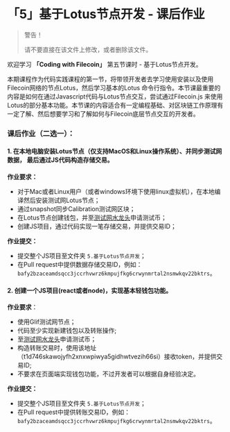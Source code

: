 # 「5」基于Lotus节点开发 - 课后作业

> 警告！
>
> 请不要直接在该文件上修改，或者删除该文件。
>

欢迎学习 **「Coding with Filecoin」** 第五节课时 - 基于Lotus节点开发。

本期课程作为代码实践课程的第一节，将带领开发者去学习使用安装以及使用Filecoin网络的节点Lotus，然后学习基本的Lotus 命令行指令。本节课最重要的内容是如何在通过Javascript代码与Lotus节点交互，尝试通过Filecoin.js 来使用Lotus的部分基本功能。本节课的内容适合有一定编程基础、对区块链工作原理有一定了解、然后想要学习和了解如何与Filecoin底层节点交互的开发者。

### 课后作业（二选一）：

#### 1. 在本地电脑安装Lotus节点（仅支持MacOS和Linux操作系统）、并同步测试网数据， 最后通过JS代码构造存储交易。

**作业要求：**

+ 对于Mac或者Linux用户（或者windows环境下使用linux虚拟机），在本地编译然后安装测试网Lotus节点；
+ 通过snapshot同步Calibration测试网区块；
+ 在Lotus节点创建钱包，并至[测试网水龙头](https://faucet.calibration.fildev.network/)申请测试币；
+ 创建JS项目，通过代码实现一笔存储交易，并提供交易ID；

**作业提交：**

+ 提交整个JS项目至文件夹 `5.基于Lotus节点开发`；
+ 在Pull request中提供数据存储交易ID，例如：`bafy2bzaceamdsqcc3jccrhvwrz6kmpujfkg6crwynmrtal2nsmwkqv22bktrs`。

#### 2. 创建一个JS项目(react或者node)，实现基本轻钱包功能。

**作业要求**：

+ 使用Glif测试网节点；
+ 代码至少实现新建钱包以及转账操作;
+ 至[测试网水龙头](https://faucet.calibration.fildev.network/)申请测试币；
+ 构造转账交易时，使用该地址 （t1d746skawojyfh2xnxwpiwya5gidhwtvezih66si）接收token，并提供交易ID;
+ 不要求在页面端实现钱包功能，不过开发者可以根据自身经验决定。

**作业提交：**

+ 提交整个JS项目至文件夹 `5.基于Lotus节点开发`；
+ 在Pull request中提供转账交易ID，例如：`bafy2bzaceamdsqcc3jccrhvwrz6kmpujfkg6crwynmrtal2nsmwkqv22bktrs`。